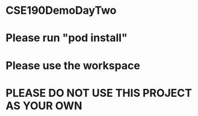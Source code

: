 # CSE190DemoDayTwo

# Please run "pod install"
# Please use the workspace

# PLEASE DO NOT USE THIS PROJECT AS YOUR OWN
